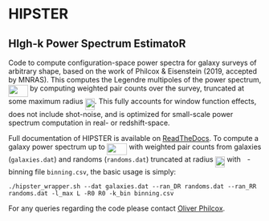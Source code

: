 # HIPSTER

## HIgh-k Power Spectrum EstimatoR

Code to compute configuration-space power spectra for galaxy surveys of arbitrary shape, based on the work of Philcox & Eisenstein (2019, accepted by MNRAS). This computes the Legendre multipoles of the power spectrum, <img src="/tex/a939b8abbd34a6a7097130a860c9ebc2.svg?invert_in_darkmode&sanitize=true" align=middle width=38.738704949999985pt height=24.65753399999998pt/> by computing weighted pair counts over the survey, truncated at some maximum radius <img src="/tex/12d208b4b5de7762e00b1b8fb5c66641.svg?invert_in_darkmode&sanitize=true" align=middle width=19.034022149999988pt height=22.465723500000017pt/>. This fully accounts for window function effects, does not include shot-noise, and is optimized for small-scale power spectrum computation in real- or redshift-space.

Full documentation of HIPSTER is available on [ReadTheDocs](HIPSTER.readthedocs.io). To compute a galaxy power spectrum up to <img src="/tex/720b52da688c892f252bc47ce206b36d.svg?invert_in_darkmode&sanitize=true" align=middle width=39.95424014999999pt height=22.831056599999986pt/> with weighted pair counts from galaxies (``galaxies.dat``) and randoms (``randoms.dat``) truncated at radius <img src="/tex/12d208b4b5de7762e00b1b8fb5c66641.svg?invert_in_darkmode&sanitize=true" align=middle width=19.034022149999988pt height=22.465723500000017pt/> with <img src="/tex/63bb9849783d01d91403bc9a5fea12a2.svg?invert_in_darkmode&sanitize=true" align=middle width=9.075367949999992pt height=22.831056599999986pt/>-binning file ``binning.csv``, the basic usage is simply:

    ./hipster_wrapper.sh --dat galaxies.dat --ran_DR randoms.dat --ran_RR randoms.dat -l_max L -R0 R0 -k_bin binning.csv

For any queries regarding the code please contact [Oliver Philcox](mailto:ohep2@alumni.cam.ac.uk).
